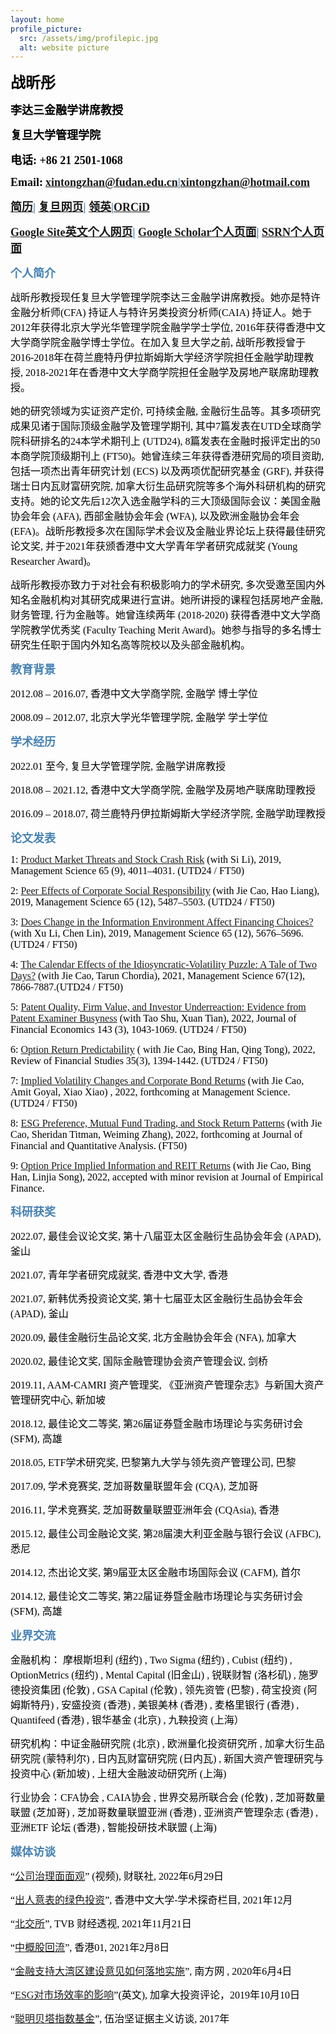 ```yaml
---
layout: home
profile_picture:
  src: /assets/img/profilepic.jpg
  alt: website picture
---
```



<p>
<b><font color="Black" face="宋体" size=5 class="aa">战昕彤</font></b>
</p>
<p>
<b><font color="Black" face="宋体" size=4 class="aa">李达三金融学讲席教授</font></b>
</p>
<p>
<b><font color="Black" face="宋体" size=4 class="aa">复旦大学管理学院</font></b>
</p>
<p>
<b><font color="Black" face="宋体" size=4 class="aa">电话: +86 21 2501-1068</font></b>
</p>
<p>
<b><font color="Black" face="宋体" size=4>Email:</font></b> 
<b><font color="SteelBlue" face="宋体" size=4><a href="[url](mailto: xintongzhan@fudan.edu.cn)">xintongzhan@fudan.edu.cn</a>|<a href="[url](mailto: xintongzhan@hotmail.com)">xintongzhan@hotmail.com</a></font></b>
</p>


<p>
<b><font color="SteelBlue" face="宋体" size=4><a href="[url](https://www.dropbox.com/s/b5ny7snsjssflmj/CV_Web.pdf?dl=0)">简历</a>|
<a href="[url](https://www.fdsm.fudan.edu.cn/AboutUs/preview.html?uid=012509)">复旦网页</a>|
<a href="[url](https://hk.linkedin.com/in/xintong-zhan)">领英</a>|<a href="[url](https://orcid.org/0000-0003-2787-4464)">ORCiD</a></font></b>
</p>
<p>
<b><font color="SteelBlue" face="宋体" size=4><a href="[url](https://sites.google.com/view/xintongzhan/home?authuser=0)">Google Site英文个人网页</a>|
<a href="[url](https://scholar.google.com/citations?user=2zRv64wAAAAJ&hl=en)">Google Scholar个人页面</a>|
<a href="[url](https://papers.ssrn.com/sol3/cf_dev/AbsByAuth.cfm?per_id=2108195)">SSRN个人页面</a></font></b>
</p>
  
  


<p>
<b><font color="SteelBlue" face="宋体" size=4 class="aa">个人简介</font></b>
</p>
<p>
<font color="black" face="宋体" size=3>战昕彤教授现任复旦大学管理学院李达三金融学讲席教授。她亦是特许金融分析师(CFA) 持证人与特许另类投资分析师(CAIA) 持证人。她于2012年获得北京大学光华管理学院金融学学士学位, 2016年获得香港中文大学商学院金融学博士学位。在加入复旦大学之前, 战昕彤教授曾于2016-2018年在荷兰鹿特丹伊拉斯姆斯大学经济学院担任金融学助理教授, 2018-2021年在香港中文大学商学院担任金融学及房地产联席助理教授。</font>
</p>
<p>
<font color="black" face="宋体" size=3>她的研究领域为实证资产定价, 可持续金融, 金融衍生品等。其多项研究成果见诸于国际顶级金融学及管理学期刊, 其中7篇发表在UTD全球商学院科研排名的24本学术期刊上 (UTD24), 8篇发表在金融时报评定出的50本商学院顶级期刊上 (FT50)。她曾连续三年获得香港研究局的项目资助, 包括一项杰出青年研究计划 (ECS) 以及两项优配研究基金 (GRF), 并获得瑞士日内瓦财富研究院, 加拿大衍生品研究院等多个海外科研机构的研究支持。她的论文先后12次入选金融学科的三大顶级国际会议：美国金融协会年会 (AFA), 西部金融协会年会 (WFA), 以及欧洲金融协会年会 (EFA)。战昕彤教授多次在国际学术会议及金融业界论坛上获得最佳研究论文奖, 并于2021年获颁香港中文大学青年学者研究成就奖 (Young Researcher Award)。</font>
</p>
<p>
<font color="black" face="宋体" size=3>战昕彤教授亦致力于对社会有积极影响力的学术研究, 多次受邀至国内外知名金融机构对其研究成果进行宣讲。她所讲授的课程包括房地产金融, 财务管理, 行为金融等。她曾连续两年 (2018-2020) 获得香港中文大学商学院教学优秀奖 (Faculty Teaching Merit Award)。她参与指导的多名博士研究生任职于国内外知名高等院校以及头部金融机构。</font>
</p>



<p>
<b><font color="SteelBlue" face="宋体" size=4 class="aa">教育背景</font></b>
</p>
<p>
<font color="black" face="宋体" size=3>2012.08 – 2016.07,	 香港中文大学商学院,		金融学  	博士学位</font>
</p>
<p>
<font color="black" face="宋体" size=3>2008.09 – 2012.07, 北京大学光华管理学院, 金融学	 学士学位</font>
</p>



<p>
<b><font color="SteelBlue" face="宋体" size=4 class="aa">学术经历</font></b>
</p>
<p>
<font color="black" face="宋体" size=3>2022.01 至今,	    复旦大学管理学院,				        金融学讲席教授</font>
</p>
<p>
<font color="black" face="宋体" size=3>2018.08 – 2021.12,  香港中文大学商学院,				       金融学及房地产联席助理教授</font>
</p>
<p>
<font color="black" face="宋体" size=3>2016.09 – 2018.07,  荷兰鹿特丹伊拉斯姆斯大学经济学院,  金融学助理教授</font>
</p>



<p>
<b><font color="SteelBlue" face="宋体" size=4 class="aa">论文发表</font></b>
</p>
<p>
<font color="black" face="宋体" size=3>1: <a href="[url](https://pubsonline.informs.org/doi/10.1287/mnsc.2017.3016)">Product Market Threats and Stock Crash Risk</a> (with Si Li), 2019, Management Science 65 (9), 4011–4031. (UTD24 / FT50)</font>
</p>
<p>
<font color="black" face="宋体" size=3>2: <a href="[url](https://pubsonline.informs.org/doi/10.1287/mnsc.2018.3100)">Peer Effects of Corporate Social Responsibility</a> (with Jie Cao, Hao Liang), 2019, Management Science 65 (12), 5487–5503. (UTD24 / FT50)</font>
</p>
<p>
<font color="black" face="宋体" size=3>3: <a href="[url](https://pubsonline.informs.org/doi/10.1287/mnsc.2018.3096)">Does Change in the Information Environment Affect Financing Choices?</a> (with Xu Li, Chen Lin), 2019, Management Science 65 (12), 5676–5696. (UTD24 / FT50)</font>
</p>
<p>
<font color="black" face="宋体" size=3>4: <a href="[url](https://pubsonline.informs.org/doi/10.1287/mnsc.2020.3803)">The Calendar Effects of the Idiosyncratic-Volatility Puzzle: A Tale of Two Days?</a> (with Jie Cao, Tarun Chordia), 2021, Management Science 67(12), 7866-7887.(UTD24 / FT50)</font>
</p>
<p>
<font color="black" face="宋体" size=3>5: <a href="[url](https://www.sciencedirect.com/science/article/abs/pii/S0304405X21004785)">Patent Quality, Firm Value, and Investor Underreaction: Evidence from Patent Examiner Busyness</a> (with Tao  Shu, Xuan Tian), 2022, Journal of Financial Economics 143 (3), 1043-1069. (UTD24 / FT50)</font>
</p>
<p>
<font color="black" face="宋体" size=3>6: <a href="[url](https://academic.oup.com/rfs/article-abstract/35/3/1394/6294944?redirectedFrom=fulltext&login=false)">Option Return Predictability</a> ( with Jie Cao, Bing Han,  Qing Tong), 2022, Review of Financial Studies 35(3), 1394-1442. (UTD24 / FT50)</font>
</p>
<p>
<font color="black" face="宋体" size=3>7: <a href="[url](https://pubsonline.informs.org/doi/10.1287/mnsc.2022.4379)">Implied Volatility Changes and Corporate Bond Returns</a> (with Jie Cao, Amit Goyal, Xiao Xiao) , 2022,  forthcoming at Management Science. (UTD24 / FT50)</font>
</p>
<p>
<font color="black" face="宋体" size=3>8: <a href="[url](https://www.cambridge.org/core/journals/journal-of-financial-and-quantitative-analysis/article/abs/esg-preference-institutional-trading-and-stock-return-patterns/6FE00808FC61893DF3F9D983136BD8B3)">ESG Preference, Mutual Fund Trading, and Stock Return Patterns</a> (with Jie Cao, Sheridan Titman, Weiming Zhang), 2022, forthcoming at Journal of Financial and Quantitative Analysis. (FT50)</font>
</p>
<p>
<font color="black" face="宋体" size=3>9: <a href="[url](https://papers.ssrn.com/sol3/papers.cfm?abstract_id=3788744)">Option Price Implied Information and REIT Returns</a> (with Jie Cao, Bing Han, Linjia Song), 2022, accepted with minor revision at Journal of Empirical Finance.</font>
</p>


<p>
<b><font color="SteelBlue" face="宋体" size=4 class="aa">科研获奖</font></b>
</p>
<p>
<font color="black" face="宋体" size=3>2022.07,	最佳会议论文奖,			第十八届亚太区金融衍生品协会年会 (APAD),		釜山</font>
</p>
<p>
<font color="black" face="宋体" size=3>2021.07,	青年学者研究成就奖,			香港中文大学,								香港</font>
</p>
<p>
<font color="black" face="宋体" size=3>2021.07,	新韩优秀投资论文奖,			第十七届亚太区金融衍生品协会年会 (APAD),		釜山</font>
</p>
<p>
<font color="black" face="宋体" size=3>2020.09,	最佳金融衍生品论文奖,		北方金融协会年会 (NFA),						加拿大</font>
</p>
<p>
<font color="black" face="宋体" size=3>2020.02,	最佳论文奖,			国际金融管理协会资产管理会议,					剑桥</font>
</p>
<p>
<font color="black" face="宋体" size=3>2019.11,	AAM-CAMRI 资产管理奖,      《亚洲资产管理杂志》与新国大资产管理研究中心,	新加坡</font>
</p>
<p>
<font color="black" face="宋体" size=3>2018.12,	最佳论文二等奖,			第26届证券暨金融市场理论与实务研讨会 (SFM),	高雄</font>
</p>
<p>
<font color="black" face="宋体" size=3>2018.05,	ETF学术研究奖,				巴黎第九大学与领先资产管理公司,				巴黎</font>
</p>
<p>
<font color="black" face="宋体" size=3>2017.09,	学术竞赛奖,			芝加哥数量联盟年会 (CQA),					芝加哥</font>
</p>
<p>
<font color="black" face="宋体" size=3>2016.11,	学术竞赛奖,				芝加哥数量联盟亚洲年会 (CQAsia),				香港</font>
</p>
<p>
<font color="black" face="宋体" size=3>2015.12,	最佳公司金融论文奖,			第28届澳大利亚金融与银行会议 (AFBC),			悉尼</font>
</p>
<p>
<font color="black" face="宋体" size=3>2014.12,	杰出论文奖,			第9届亚太区金融市场国际会议 (CAFM),			首尔</font>
</p>
<p>
<font color="black" face="宋体" size=3>2014.12,	最佳论文二等奖,		第22届证券暨金融市场理论与实务研讨会 (SFM),	高雄</font>
</p>



<p>
<b><font color="SteelBlue" face="宋体" size=4 class="aa">业界交流</font></b>
</p>
<p>
<font color="black" face="宋体" size=3>金融机构： 摩根斯坦利 (纽约) , Two Sigma (纽约) , Cubist (纽约) , OptionMetrics (纽约) , Mental Capital (旧金山) , 锐联财智 (洛杉矶) , 施罗德投资集团 (伦敦) , GSA Capital (伦敦) , 领先资管 (巴黎) , 荷宝投资 (阿姆斯特丹) , 安盛投资 (香港) , 美银美林 (香港) , 麦格里银行 (香港) , Quantifeed (香港) , 银华基金 (北京) , 九鞅投资 (上海）</font>
</p>
<p>
<font color="black" face="宋体" size=3>研究机构：中证金融研究院 (北京) , 欧洲量化投资研究所 , 加拿大衍生品研究院 (蒙特利尔) , 日内瓦财富研究院 (日内瓦) , 新国大资产管理研究与投资中心 (新加坡) , 上纽大金融波动研究所 (上海)</font>
</p>
<p>
<font color="black" face="宋体" size=3>行业协会：CFA协会 , CAIA协会 , 世界交易所联合会 (伦敦) , 芝加哥数量联盟 (芝加哥) , 芝加哥数量联盟亚洲 (香港) , 亚洲资产管理杂志 (香港) , 亚洲ETF 论坛 (香港) , 智能投研技术联盟 (上海)</font>
</p>


<p>
<b><font color="SteelBlue" face="宋体" size=4 class="aa">媒体访谈</font></b>
</p>
<p>
<font color="black" face="宋体" size=3>“<a href="[url](https://api3.cls.cn/share/article/1062843?app=cailianpress&os=android&sv=788)">公司治理面面观</a>” (视频), 财联社, 2022年6月29日</font>
</p>
<p>
<font color="black" face="宋体" size=3>“<a href="[url](https://www.iso.cuhk.edu.hk/chinese/publications/CUHKUPDates/article.aspx?articleid=4056)">出人意表的绿色投资</a>”, 香港中文大学-学术探奇栏目, 2021年12月</font>
</p>
<p>
<font color="black" face="宋体" size=3>“<a href="[url](https://www.youtube.com/watch?v=hI1aoJAChZE)">北交所</a>”, TVB 财经透视, 2021年11月21日</font>
</p>
<p>
<font color="black" face="宋体" size=3>“<a href="[url](https://www.hk01.com/%E6%B7%B1%E5%BA%A6%E5%A0%B1%E9%81%93/584900/%E4%B8%AD%E6%A6%82%E8%82%A1%E5%9B%9E%E6%B5%81-%E4%B8%80-%E4%B8%AD%E6%A6%82%E8%82%A1%E7%82%BA%E4%BB%80%E9%BA%BC%E5%9B%9E%E6%B5%81%E9%A6%99%E6%B8%AF)">中概股回流</a>”, 香港01, 2021年2月8日</font>
</p>
<p>
<font color="black" face="宋体" size=3>“<a href="[url](http://www.cnbayarea.org.cn/news/voices/content/post_260003.html)">金融支持大湾区建设意见如何落地实施</a>”, 南方网 , 2020年6月4日</font>
</p>
<p>
<font color="black" face="宋体" size=3>“<a href="[url](https://www.benefitscanada.com/canadian-investment-review/research-markets/a-look-at-esgs-influence-on-market-efficiency/)">ESG对市场效率的影响</a>”(英文), 加拿大投资评论，2019年10月10日</font>
</p>
<p>
<font color="black" face="宋体" size=3>“<a href="[url](https://www.listennotes.com/podcasts/%E4%BC%8D%E6%B2%BB%E5%9D%9A/%E6%88%98%E6%98%95%E5%BD%A4%E8%8D%B7%E5%85%B0%E4%BC%8A%E6%8B%89%E6%96%AF%E5%A7%86%E6%96%AF%E5%A4%A7%E5%AD%A6%E8%81%AA%E6%98%8E%E8%B4%9D%E5%A1%94%E6%8C%87%E6%95%B0%E5%9F%BA%E9%87%91%E6%9C%89%E5%95%A5%E5%A5%BD-pltjai2kVXZ/)">聪明贝塔指数基金</a>”, 伍治坚证据主义访谈, 2017年</font>
</p>
